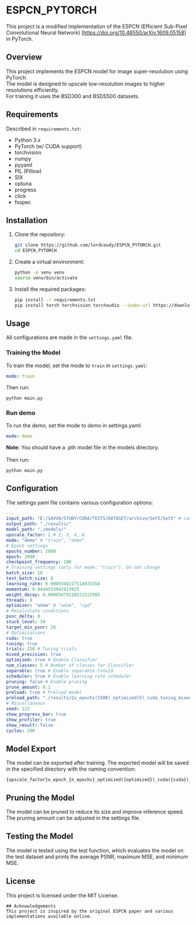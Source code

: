 # ESPCN_PYTORCH

This project is a modified implementation of the ESPCN (Efficient Sub-Pixel Convolutional Neural Network) [https://doi.org/10.48550/arXiv.1609.05158] in PyTorch.

## Overview
This project implements the ESPCN model for image super-resolution using PyTorch.\
The model is designed to upscale low-resolution images to higher resolutions efficiently.\
For training it uses the BSD300 and BSDS500 datasets.

## Requirements
Described in `requirements.txt`:
- Python 3.x
- PyTorch (w/ CUDA support)
- torchvision
- numpy
- pyyaml
- PIL (Pillow)
- SIX
- optuna
- progress
- click
- fsspec

## Installation
1. Clone the repository:
    ```bash
    git clone https://github.com/lordcoudy/ESPCN_PYTORCH.git
    cd ESPCN_PYTORCH
    ```
2. Create a virtual environment:
    ```bash
    python -m venv venv
    source venv/bin/activate
    ```

3. Install the required packages:
    ```bash
    pip install -r requirements.txt
    pip install torch torchvision torchaudio --index-url https://download.pytorch.org/whl/cu126
    ```

## Usage
All configurations are made in the `settings.yaml` file.

### Training the Model
To train the model, set the mode to `train` in `settings.yaml`:
```yaml
mode: train
```
Then run:
```commandline
python main.py
```
### Run demo
To run the demo, set the mode to demo in settings.yaml:
```yaml
mode: demo
```
**Note:** You should have a .pth model file in the models directory.\
\
Then run:
```commandline
python main.py
```
## Configuration
The settings.yaml file contains various configuration options:
```yaml
---
input_path: "E:/SAVVA/STUDY/CUDA/TESTS/DATASET/archive/Set5/Set5" # can be a directory with images or a single image
output_path: "./results/"
model_path: "./models/"
upscale_factor: 2 # 2, 3, 4, 8
mode: "demo" # "train", "demo"
# Epoch settings
epochs_number: 2000
epoch: 2000
checkpoint_frequency: 100
# Training settings (only for mode: "train"). Do not change
batch_size: 16
test_batch_size: 8
learning_rate: 0.0009346227518033354
momentum: 0.9444533942913925
weight_decay: 0.00005079110223222985
threads: 8
optimizer: "adam" # "adam", "sgd"
# Recalculate conditions
psnr_delta: 0
stuck_level: 30
target_min_psnr: 26
# Optimizations
cuda: true
tuning: true
trials: 150 # Tuning trials
mixed_precision: true
optimized: true # Enable Classifier
num_classes: 5 # Number of classes for Classifier
separable: true # Enable separable Conv2d
scheduler: true # Enable learning rate scheduler
pruning: false # Enable pruning
prune_amount: 0.1
preload: true # Preload model
preload_path: "./results/2x_epochs(1500)_optimized(5)_cuda_tuning_mixed_precision_with_scheduler_separable_optimizer(adam)_seed(123)_batch_size(16)_lr(0.0009346227518033354)_momentum(0.9444533942913925)_weight_decay(5.079110223222985e-05)_ckp422.pth"
# Miscellaneous
seed: 123
show_progress_bar: true
show_profiler: true
show_result: false
cycles: 200

```
## Model Export
The model can be exported after training. The exported model will be saved in the specified directory with the naming convention:
```
{upscale_factor}x_epoch_{n_epochs}_optimized({optimized})_cuda({cuda})_tuning({tuning})_pruning({pruning})_mp({mp})_scheduler({scheduler_enabled}).pt
```
## Pruning the Model
The model can be pruned to reduce its size and improve inference speed. The pruning amount can be adjusted in the settings file. 
## Testing the Model
The model is tested using the test function, which evaluates the model on the test dataset and prints the average PSNR, maximum MSE, and minimum MSE.
## License
This project is licensed under the MIT License.
```
## Acknowledgements
This project is inspired by the original ESPCN paper and various implementations available online.
```
